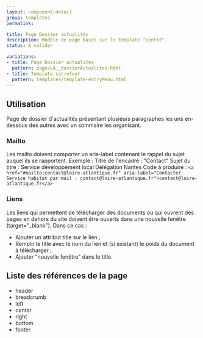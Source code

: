 ```yaml
---
layout: component-detail
group: templates
permalink:

title: Page Dossier actualités
description: Modèle de page basée sur le template "centré".
status: A valider

variations:
- title: Page Dossier actualités
  pattern: page/LA__dossierActualites.html
- title: Template carrefour
  pattern: templates/template-entryMenu.html
---
```

## Utilisation

Page de dossier d'actualités présentant plusieurs paragraphes les uns en-dessous des autres avec un sommaire les organisant.

### Mailto

Les mailto doivent comporter un aria-label contenant le rappel du sujet auquel ils se rapportent.
Exemple :
Titre de l'encadré : "Contact"
Sujet du titre : Service développement local Délégation Nantes
Code à produire :
`<a href="#mailto:contact@loire-atlantique.fr" aria-label="Contacter Service habitat par mail : contact@loire-atlantique.fr">contact@loire-atlantique.fr</a>`

### Liens

Les liens qui permettent de télécharger des documents ou qui ouvrent des pages en dehors du site doivent être ouverts dans une nouvelle fenêtre (target="_blank"). Dans ce cas :
- Ajouter un attribut title sur le lien ;
- Remplir le title avec le nom du lien et (si existant) le poids du document à télécharger ;
- Ajouter "nouvelle fenêtre" dans le title.


## Liste des références de la page

* header
* breadcrumb
* left
* center
* right
* bottom
* footer
